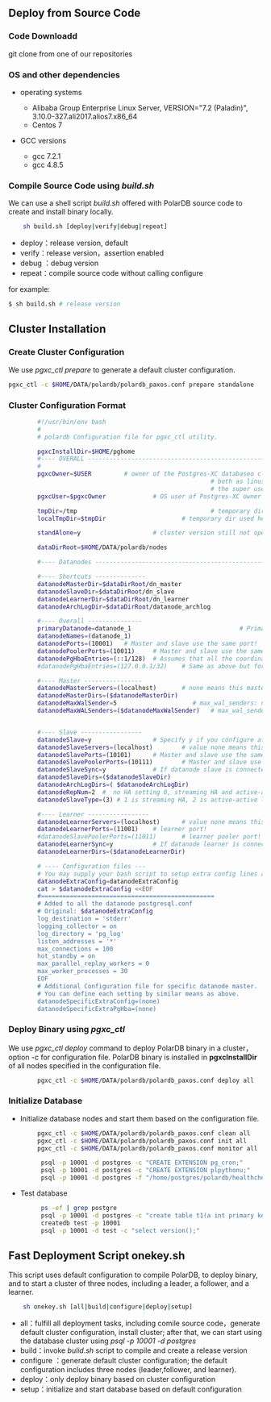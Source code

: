 

## Deploy from Source Code

### Code Downloadd

git clone from one of our repositories

### OS and other dependencies

* operating systems
  * Alibaba Group Enterprise Linux Server, VERSION="7.2 (Paladin)", 3.10.0-327.ali2017.alios7.x86_64
  * Centos 7

* GCC versions 
  * gcc 7.2.1 
  * gcc 4.8.5


### Compile Source Code using *build.sh*

We can use a shell script *build.sh* offered with PolarDB source code 
to create and install binary locally. 

```bash
    sh build.sh [deploy|verify|debug|repeat]
```

* deploy：release version, default
* verify：release version，assertion enabled
* debug ：debug version
* repeat：compile source code without calling configure


for example:
```bash
$ sh build.sh # release version
```

## Cluster Installation

### Create Cluster Configuration

We use *pgxc_ctl prepare* to generate a default cluster configuration. 

```bash
pgxc_ctl -c $HOME/DATA/polardb/polardb_paxos.conf prepare standalone
```

### Cluster Configuration Format

```bash
        #!/usr/bin/env bash
        #
        # polardb Configuration file for pgxc_ctl utility.

        pgxcInstallDir=$HOME/pghome
        #---- OVERALL -----------------------------------------------------------------------------
        #
        pgxcOwner=$USER         # owner of the Postgres-XC databaseo cluster.  Here, we use this
                                                        # both as linus user and database user.  This must be
                                                        # the super user of each coordinator and datanode.
        pgxcUser=$pgxcOwner             # OS user of Postgres-XC owner

        tmpDir=/tmp                                     # temporary dir used in XC servers
        localTmpDir=$tmpDir                     # temporary dir used here locally

        standAlone=y                    # cluster version still not open source for now

        dataDirRoot=$HOME/DATA/polardb/nodes

        #---- Datanodes -------------------------------------------------------------------------------------------------------

        #---- Shortcuts --------------
        datanodeMasterDir=$dataDirRoot/dn_master
        datanodeSlaveDir=$dataDirRoot/dn_slave
        datanodeLearnerDir=$dataDirRoot/dn_learner
        datanodeArchLogDir=$dataDirRoot/datanode_archlog

        #---- Overall ---------------
        primaryDatanode=datanode_1                              # Primary Node.
        datanodeNames=(datanode_1)
        datanodePorts=(10001)   # Master and slave use the same port!
        datanodePoolerPorts=(10011)     # Master and slave use the same port!
        datanodePgHbaEntries=(::1/128)  # Assumes that all the coordinator (master/slave) accepts
        #datanodePgHbaEntries=(127.0.0.1/32)    # Same as above but for IPv4 connections

        #---- Master ----------------
        datanodeMasterServers=(localhost)       # none means this master is not available.
        datanodeMasterDirs=($datanodeMasterDir)
        datanodeMaxWalSender=5                     # max_wal_senders: needed to configure slave. If zero value is
        datanodeMaxWALSenders=($datanodeMaxWalSender)   # max_wal_senders configuration for each datanode


        #---- Slave -----------------
        datanodeSlave=y                 # Specify y if you configure at least one coordiantor slave.  Otherwise, the following
        datanodeSlaveServers=(localhost)        # value none means this slave is not available
        datanodeSlavePorts=(10101)      # Master and slave use the same port!
        datanodeSlavePoolerPorts=(10111)        # Master and slave use the same port!
        datanodeSlaveSync=y             # If datanode slave is connected in synchronized mode
        datanodeSlaveDirs=($datanodeSlaveDir)
        datanodeArchLogDirs=( $datanodeArchLogDir)
        datanodeRepNum=2  #  no HA setting 0, streaming HA and active-active logcial replication setting 1 replication,  paxos HA setting 2 replication.
        datanodeSlaveType=(3) # 1 is streaming HA, 2 is active-active logcial replication, 3 paxos HA.

        #---- Learner -----------------
        datanodeLearnerServers=(localhost)      # value none means this learner is not available
        datanodeLearnerPorts=(11001)    # learner port!
        #datanodeSlavePoolerPorts=(11011)       # learner pooler port!
        datanodeLearnerSync=y           # If datanode learner is connected in synchronized mode
        datanodeLearnerDirs=($datanodeLearnerDir)

        # ---- Configuration files ---
        # You may supply your bash script to setup extra config lines and extra pg_hba.conf entries here.
        datanodeExtraConfig=datanodeExtraConfig
        cat > $datanodeExtraConfig <<EOF
        #================================================
        # Added to all the datanode postgresql.conf
        # Original: $datanodeExtraConfig
        log_destination = 'stderr'
        logging_collector = on
        log_directory = 'pg_log'
        listen_addresses = '*'
        max_connections = 100
        hot_standby = on
        max_parallel_replay_workers = 0
        max_worker_processes = 30
        EOF
        # Additional Configuration file for specific datanode master.
        # You can define each setting by similar means as above.
        datanodeSpecificExtraConfig=(none)
        datanodeSpecificExtraPgHba=(none)
```

### Deploy Binary using *pgxc_ctl*
We use *pgxc_ctl deploy* command to deploy PolarDB binary in a cluster，option -c for configuration file. PolarDB binary is installed in **pgxcInstallDir** of all nodes specified in the configuration file. 

```bash
        pgxc_ctl -c $HOME/DATA/polardb/polardb_paxos.conf deploy all
```

### Initialize Database
* Initialize database nodes and start them based on the configuration file. 

```bash
        pgxc_ctl -c $HOME/DATA/polardb/polardb_paxos.conf clean all
        pgxc_ctl -c $HOME/DATA/polardb/polardb_paxos.conf init all
        pgxc_ctl -c $HOME/DATA/polardb/polardb_paxos.conf monitor all
```


```bash
         psql -p 10001 -d postgres -c "CREATE EXTENSION pg_cron;"
         psql -p 10001 -d postgres -c "CREATE EXTENSION plpythonu;"
         psql -p 10001 -d postgres -f "/home/postgres/polardb/healthcheck.sql"
```

* Test database

```bash
         ps -ef | grep postgre
         psql -p 10001 -d postgres -c "create table t1(a int primary key, b int);"
         createdb test -p 10001
         psql -p 10001 -d test -c "select version();"
```

## Fast Deployment Script onekey.sh

This script uses default configuration to compile PolarDB, to deploy binary, and to start a cluster of three nodes, 
including a leader, a follower, and a learner. 

```bash
    sh onekey.sh [all|build|configure|deploy|setup]
```

* all：fulfill all deployment tasks, including comile source code，generate default cluster configuration, install cluster; after that, we can start using the database cluster using *psql -p 10001 -d postgres*
* build：invoke *bulid.sh* script to compile and create a release version
* configure ：generate default cluster configuration; the default configuration includes three nodes (leader,follower, and learner). 
* deploy：only deploy binary based on cluster configuration
* setup：initialize and start database based on default configuration




